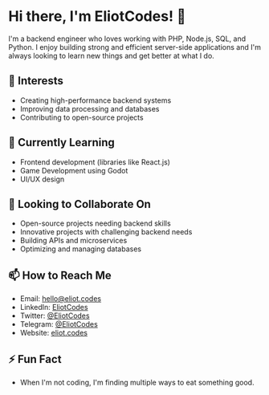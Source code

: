 # Hi there, I'm EliotCodes! 👋

I'm a backend engineer who loves working with PHP, Node.js, SQL, and Python. I enjoy building strong and efficient server-side applications and I'm always looking to learn new things and get better at what I do.

## 👀 Interests
- Creating high-performance backend systems
- Improving data processing and databases
- Contributing to open-source projects

## 🌱 Currently Learning
- Frontend development (libraries like React.js)
- Game Development using Godot
- UI/UX design

## 💞️ Looking to Collaborate On
- Open-source projects needing backend skills
- Innovative projects with challenging backend needs
- Building APIs and microservices
- Optimizing and managing databases

## 📫 How to Reach Me
- Email: hello@eliot.codes
- LinkedIn: [EliotCodes](https://www.linkedin.com/in/eliotcodes)
- Twitter: [@EliotCodes](https://twitter.com/EliotCodes)
- Telegram: [@EliotCodes](https://t.me/eliotcodes)
- Website: [eliot.codes](https://eliot.codes)

## ⚡ Fun Fact
- When I'm not coding, I'm finding multiple ways to eat something good.

<!---
EliotCodes/EliotCodes is a ✨ special ✨ repository because its `README.md` (this file) appears on your GitHub profile.
You can click the Preview link to take a look at your changes.
--->
